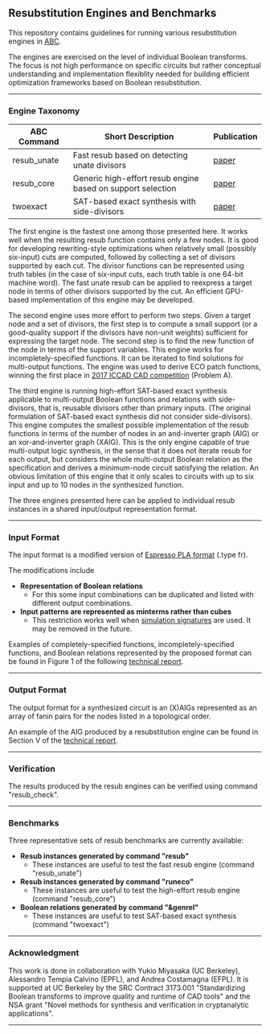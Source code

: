 
## Resubstitution Engines and Benchmarks

This repository contains guidelines for running various resubstitution engines in [ABC](https://github.com/berkeley-abc/abc).

The engines are exercised on the level of individual Boolean transforms. The focus is not high performance on specific circuits but rather
conceptual understanding and implementation flexiblity needed for building efficient optimization frameworks based on Boolean resubstitution.

---

### Engine Taxonomy

ABC Command | Short Description | Publication
------------|-------------------|--------------
resub_unate | Fast resub based on detecting unate divisors | [paper](https://people.eecs.berkeley.edu/~alanmi/publications/2021/tcad21_sim.pdf)
resub_core | Generic high-effort resub engine based on support selection | [paper](https://people.eecs.berkeley.edu/~alanmi/publications/2018/dac18_eco.pdf)
twoexact | SAT-based exact synthesis with side-divisors | [paper](https://people.eecs.berkeley.edu/~alanmi/publications/2018/dac18_topo.pdf)

The first engine is the fastest one among those presented here. It works well when the resulting resub function contains only a few nodes.
It is good for developing rewriting-style optimizations when relatively small (possibly six-input) cuts are computed, 
followed by collecting a set of divisors supported by each cut. The divisor functions can be represented using truth tables 
(in the case of six-input cuts, each truth table is one 64-bit machine word).
The fast unate resub can be applied to reexpress a target node in terms of other divisors supported by the cut.
An efficient GPU-based implementation of this engine may be developed.

The second engine uses more effort to perform two steps. Given a target node and a set of divisors, 
the first step is to compute a small support (or a good-quality support if the divisors have non-unit weights)
sufficient for expressing the target node. The second step is to find the new function of the node in terms of the support variables.
This engine works for incompletely-specified functions. It can be iterated to find solutions for multi-output functions.
The engine was used to derive ECO patch functions, winning the first place in [2017 ICCAD CAD competition](https://www.iccad-contest.org/2017/) (Problem A).

The third engine is running high-effort SAT-based exact synthesis applicable to multi-output Boolean functions and relations with side-divisors,
that is, reusable divisors other than primary inputs. (The original formulation of SAT-based exact synthesis did not consider side-divisors).
This engine computes the smallest possible implementation of the resub functions in terms of the number of nodes in an and-inverter graph (AIG) 
or an xor-and-inverter graph (XAIG). This is the only engine capable of true multi-output logic synthesis, in the sense that it does not iterate
resub for each output, but considers the whole multi-output Boolean relation as the specification and derives a minimum-node circuit satisfying 
the relation. An obvious limitation of this engine that it only scales to circuits with up to six input and up to 10 nodes in the synthesized function.

The three engines presented here can be applied to individual resub instances in a shared input/output representation format.

---

### Input Format

The input format is a modified version of [Espresso PLA format](https://people.eecs.berkeley.edu/~alanmi/research/espresso/espresso_5.html) (.type fr).

The modifications include
* **Representation of Boolean relations**
  * For this some input combinations can be duplicated and listed with different output combinations.
* **Input patterns are represented as minterms rather than cubes**
  * This restriction works well when [simulation signatures](https://people.eecs.berkeley.edu/~alanmi/publications/2024/tech24_resub.pdf) are used. It may be removed in the future.

Examples of completely-specified functions, incompletely-specified functions, and Boolean relations represented by the proposed format 
can be found in Figure 1 of the following [technical report](https://people.eecs.berkeley.edu/~alanmi/publications/2024/tech24_resub.pdf).

---

### Output Format

The output format for a synthesized circuit is an (X)AIGs represented as an array of fanin pairs for the nodes listed in a topological order.

An example of the AIG produced by a resubstitution engine can be found in Section V of the [technical report](https://people.eecs.berkeley.edu/~alanmi/publications/2024/tech24_resub.pdf).

---

### Verification

The results produced by the resub engines can be verified using command "resub_check".

---

### Benchmarks

Three representative sets of resub benchmarks are currently available:
* **Resub instances generated by command "resub"**
  * These instances are useful to test the fast resub engine (command "resub_unate")
* **Resub instances generated by command "runeco"**
  * These instances are useful to test the high-effort resub engine (command "resub_core")
* **Boolean relations generated by command "&genrel"**
  * These instances are useful to test SAT-based exact synthesis (command "twoexact")

---

### Acknowledgment

This work is done in collaboration with Yukio Miyasaka (UC Berkeley), Alessandro Tempia Calvino (EPFL), and Andrea Costamagna (EFPL).
It is supported at UC Berkeley by the SRC Contract 3173.001 "Standardizing Boolean transforms to improve quality and runtime of CAD tools"
and the NSA grant "Novel methods for synthesis and verification in cryptanalytic applications".

---



